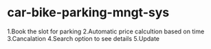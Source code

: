 # car-bike-parking-mngt-sys
1.Book the slot for parking
2.Automatic price calcultion based on time
3.Cancalation 
4.Search option to see details 
5.Update 
